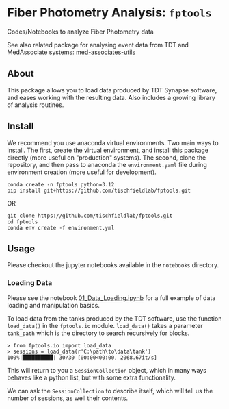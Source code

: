 # Fiber Photometry Analysis: `fptools`
Codes/Notebooks to analyze Fiber Photometry data

See also related package for analysing event data from TDT and MedAssociate systems: [med-associates-utils](https://github.com/tischfieldlab/med-associates-utils)

## About
This package allows you to load data produced by TDT Synapse software, and eases working with the resulting data. Also includes a growing library of analysis routines.


## Install
We recommend you use anaconda virtual environments. Two main ways to install. The first, create the virtual environment, and install this package directly (more useful on "production" systems). The second, clone the repository, and then pass to anaconda the `environment.yaml` file during environment creation (more useful for development).
```
conda create -n fptools python=3.12
pip install git+https://github.com/tischfieldlab/fptools.git
```
OR
```
git clone https://github.com/tischfieldlab/fptools.git
cd fptools
conda env create -f environment.yml
```

## Usage
Please checkout the jupyter notebooks available in the `notebooks` directory.

### Loading Data
Please see the notebook [01_Data_Loading.ipynb](notebooks/01_Data_Loading.ipynb) for a full example of data loading and manipulation basics.

To load data from the tanks produced by the TDT software, use the function `load_data()` in the `fptools.io` module. `load_data()` takes a parameter `tank_path` which is the directory to search recursively for blocks.
```
> from fptools.io import load_data
> sessions = load_data(r'C:\path\to\data\tank')
100%|██████████| 30/30 [00:00<00:00, 2068.67it/s]
```
This will return to you a `SessionCollection` object, which in many ways behaves like a python list, but with some extra functionality.

We can ask the `SessionCollection` to describe itself, which will tell us the number of sessions, as well their contents.
```
